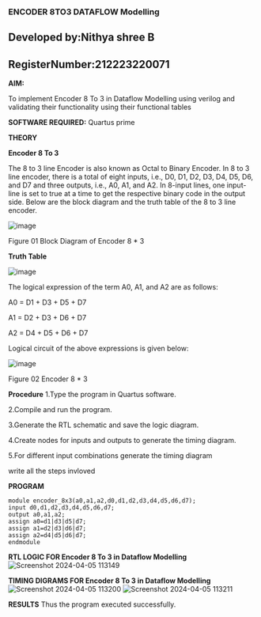 ### ENCODER 8TO3 DATAFLOW Modelling

## Developed by:Nithya shree B

## RegisterNumber:212223220071
**AIM:**

To implement  Encoder 8 To 3 in Dataflow Modelling using verilog and validating their functionality using their functional tables

**SOFTWARE REQUIRED:** Quartus prime

**THEORY**

**Encoder 8 To 3**

The 8 to 3 line Encoder is also known as Octal to Binary Encoder. In 8 to 3 line encoder, there is a total of eight inputs, i.e., D0, D1, D2, D3, D4, D5, D6, and D7 and three outputs, i.e., A0, A1, and A2. In 8-input lines, one input-line is set to true at a time to get the respective binary code in the output side. Below are the block diagram and the truth table of the 8 to 3 line encoder.

![image](https://github.com/naavaneetha/ENCODER8TO3DATAFLOW/assets/154305477/0bc242c1-eb9e-4c47-afe5-30428470efc3)

Figure 01  Block Diagram of Encoder 8 * 3

**Truth Table**

![image](https://github.com/naavaneetha/ENCODER8TO3DATAFLOW/assets/154305477/35496b14-ae6e-4cd1-9abd-d6736b576575)

The logical expression of the term A0, A1, and A2 are as follows:

A0 = D1 + D3 + D5 + D7

A1 = D2 + D3 + D6 + D7

A2 = D4 + D5 + D6 + D7

Logical circuit of the above expressions is given below:

![image](https://github.com/naavaneetha/ENCODER8TO3DATAFLOW/assets/154305477/95acaee6-c873-4c75-89eb-ef09fb158053)

Figure 02  Encoder 8 * 3

**Procedure**
1.Type the program in Quartus software.

2.Compile and run the program.

3.Generate the RTL schematic and save the logic diagram.

4.Create nodes for inputs and outputs to generate the timing diagram.

5.For different input combinations generate the timing diagram

 write all the steps invloved 

**PROGRAM**
```
module encoder_8x3(a0,a1,a2,d0,d1,d2,d3,d4,d5,d6,d7);
input d0,d1,d2,d3,d4,d5,d6,d7;
output a0,a1,a2;
assign a0=d1|d3|d5|d7;
assign a1=d2|d3|d6|d7;
assign a2=d4|d5|d6|d7;
endmodule

```
**RTL LOGIC FOR Encoder 8 To 3 in Dataflow Modelling**
![Screenshot 2024-04-05 113149](https://github.com/Balunithu/ENCODER8TO3DATAFLOW/assets/161273477/1e06dd90-1ffb-4e6a-8d9e-7d2a1cf44b28)

**TIMING DIGRAMS FOR Encoder 8 To 3 in Dataflow Modelling**
![Screenshot 2024-04-05 113200](https://github.com/Balunithu/ENCODER8TO3DATAFLOW/assets/161273477/7e4b536f-2437-43bf-929e-512fccd8b107)
![Screenshot 2024-04-05 113211](https://github.com/Balunithu/ENCODER8TO3DATAFLOW/assets/161273477/0cab8a8d-3c77-48e5-b555-61945394191c)


**RESULTS**
Thus the program executed successfully.





